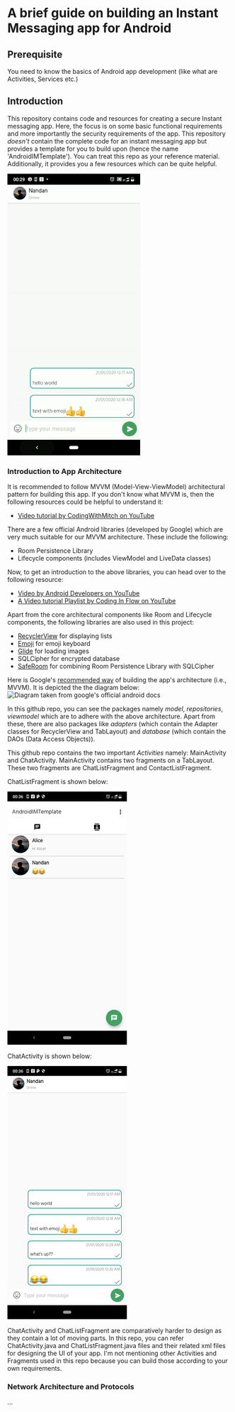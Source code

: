 
# A brief guide on building an Instant Messaging app for Android

## Prerequisite
You need to know the basics of Android app development (like what are Activities, Services etc.)

## Introduction

This repository contains code and resources for creating a secure Instant messaging app. Here, the focus is on some basic functional requirements and more importantly the security requirements of the app. This repository *doesn't* contain the complete code for an instant messaging app but provides a template for you to build upon (hence the name 'AndroidIMTemplate'). You can treat this repo as your reference material. Additionally, it provides you a few resources which can be quite helpful.

![a working example gif](https://raw.githubusercontent.com/NandanDesai/res/master/androidIMTemplate_working.gif)

### Introduction to App Architecture
It is recommended to follow MVVM (Model-View-ViewModel) architectural pattern for building this app. If you don't know what MVVM is, then the following resources could be helpful to understand it:

 - [Video tutorial by CodingWithMitch on YouTube](https://www.youtube.com/watch?v=ijXjCtCXcN4)

There are a few official Android libraries (developed by Google) which are very much suitable for our MVVM architecture. These include the following:

 - Room Persistence Library
 - Lifecycle components (includes ViewModel and LiveData classes)

Now, to get an introduction to the above libraries, you can head over to the following resource:

 - [Video by Android Developers on YouTube](https://www.youtube.com/watch?v=7p22cSzniBM)
 - [A Video tutorial Playlist by Coding In Flow on YouTube](https://www.youtube.com/watch?v=ARpn-1FPNE4&list=PLrnPJCHvNZuDihTpkRs6SpZhqgBqPU118)

Apart from the core architectural components like Room and Lifecycle components, the following libraries are also used in this project:

 - [RecyclerView](https://developer.android.com/jetpack/androidx/releases/recyclerview) for displaying lists
 - [Emoji](https://github.com/vanniktech/Emoji) for emoji keyboard
 - [Glide](https://github.com/bumptech/glide) for loading images
 - SQLCipher for encrypted database
 - [SafeRoom](https://github.com/commonsguy/cwac-saferoom) for combining Room Persistence Library with SQLCipher

Here is Google's [recommended way](https://developer.android.com/jetpack/docs/guide#recommended-app-arch) of building the app's architecture (i.e., MVVM). It is depicted the the diagram below: 
![Diagram taken from google's official android docs](https://developer.android.com/topic/libraries/architecture/images/final-architecture.png)

In this github repo, you can see the packages namely *model*, *repositories*, *viewmodel* which are to adhere with the above architecture. Apart from these, there are also packages like *adapters* (which contain the Adapter classes for RecyclerView and TabLayout) and *database* (which contain the DAOs (Data Access Objects)).

This github repo contains the two important *Activities* namely:
MainActivity and ChatActivity. MainActivity contains two fragments on a TabLayout. These two fragments are ChatListFragment and ContactListFragment.

ChatListFragment is shown below:

![chatlistfragment image](https://raw.githubusercontent.com/NandanDesai/res/master/chatlistactivity.png) 

ChatActivity is shown below:

![chatactivity image](https://raw.githubusercontent.com/NandanDesai/res/master/chatactivity.png)

ChatActivity and ChatListFragment are comparatively harder to design as they contain a lot of moving parts. In this repo, you can refer ChatActivity.java and ChatListFragment.java files and their related xml files for designing the UI of your app. I'm not mentioning other Activities and Fragments used in this repo because you can build those according to your own requirements. 

### Network Architecture and Protocols
...
